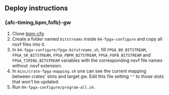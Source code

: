 ## Deploy instructions

### {afc-timing,bpm,fofb}-gw

1. Clone [bpm-cfg](https://github.com/lnls-dig/bpm-cfg).
2. Create a folder named `bitstreams` inside `04-fpga-configure` and copy all
   nsvf files into it.
3. In `04-fpga-configure/fpga-bitstreams.sh`, fill `FPGA_BO_BITSTREAM`,
   `FPGA_SR_BITSTREAM`, `FPGA_PBPM_BITSTREAM`, `FPGA_FOFB_BITSTREAM` and
   `FPGA_TIMING_BITSTREAM` variables with the corresponding nsvf file names
   without .nsvf extension.
4. In `misc/crate-fpga-mapping.sh` one can see the current mapping between
   crates' slots and target gw. Edit this file setting `""` to those slots that
   won't be updated.
5. Run `04-fpga-configure/program-all.sh`.
